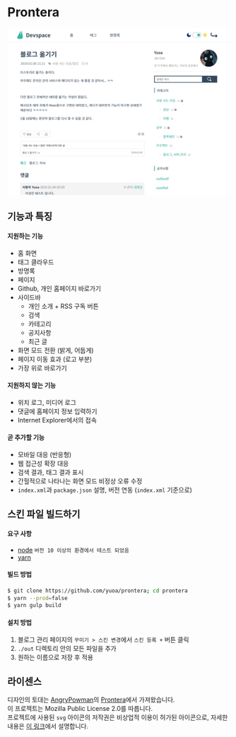 # Prontera

![미리보기](raw/preview560.jpg)

## 기능과 특징
#### 지원하는 기능
+ 홈 화면
+ 태그 클라우드
+ 방명록
+ 페이지
+ Github, 개인 홈페이지 바로가기
+ 사이드바
    - 개인 소개 + RSS 구독 버튼
    - 검색
    - 카테고리
    - 공지사항
    - 최근 글
+ 화면 모드 전환 (밝게, 어둡게)
+ 페이지 이동 효과 (로고 부분)
+ 가장 위로 바로가기

#### 지원하지 않는 기능
+ 위치 로그, 미디어 로그
+ 댓글에 홈페이지 정보 입력하기
+ Internet Explorer에서의 접속

#### 곧 추가할 기능
+ 모바일 대응 (반응형)
+ 웹 접근성 확장 대응
+ 검색 결과, 태그 결과 표시
+ 간헐적으로 나타나는 화면 모드 비정상 오류 수정
+ `index.xml`과 `package.json` 설명, 버전 연동 (`index.xml` 기준으로)  

## 스킨 파일 빌드하기
#### 요구 사항
+ [node](https://nodejs.org/ko/) `버전 10 이상의 환경에서 테스트 되었음`
+ [yarn](https://yarnpkg.com/lang/en/)

#### 빌드 방법

```sh
$ git clone https://github.com/yuoa/prontera; cd prontera
$ yarn --prod=false
$ yarn gulp build
```

#### 설치 방법

1. 블로그 관리 페이지의 `꾸미기 > 스킨 변경`에서 `스킨 등록 +` 버튼 클릭
2. `./out` 디렉토리 안의 모든 파일을 추가
3. 원하는 이름으로 저장 후 적용 

## 라이센스
디자인의 토대는 [AngryPowman](https://github.com/AngryPowman)의 [Prontera](https://github.com/AngryPowman/hexo-theme-prontera)에서 가져왔습니다.  
이 프로젝트는 Mozilla Public License 2.0를 따릅니다.  
프로젝트에 사용된 `svg` 아이콘의 저작권은 비상업적 이용이 허가된 아이콘으로, 자세한 내용은 [이 링크](https://www.svgrepo.com/info/licensing)에서 설명합니다.  
